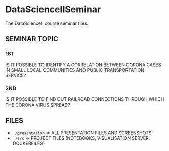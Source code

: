 # DataScienceIISeminar
The DataScienceII course seminar files.

## SEMINAR TOPIC

### 1ST

IS IT POSSIBLE TO IDENTIFY A CORRELATION BETWEEN CORONA CASES IN SMALL LOCAL COMMUNITIES AND PUBLIC TRANSPORTATION SERVICE?

### 2ND

IS IT POSSIBLE TO FIND OUT RAILROAD CONNECTIONS THROUGH WHICH THE CORONA VIRUS SPREAD?


## FILES

* `./presentation` => ALL PRESENTATION FILES AND SCREENSHOTS
* `./src` => PROJECT FILES (NOTEBOOKS, VISUALISATION SERVER, DOCKERFILES)